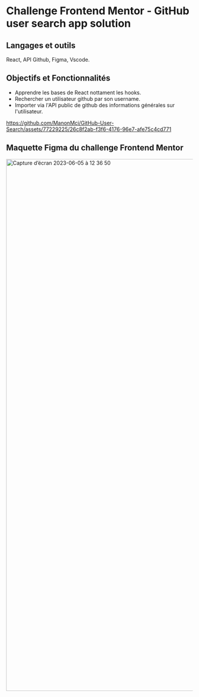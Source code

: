 # Challenge Frontend Mentor - GitHub user search app solution

## Langages et outils
React, API Github, Figma, Vscode.

## Objectifs et Fonctionnalités
- Apprendre les bases de React nottament les hooks. 
- Rechercher un utilisateur github par son username.  
- Importer via l'API public de github des informations générales sur l'utilisateur. 

https://github.com/ManonMci/GitHub-User-Search/assets/77229225/26c8f2ab-f3f6-4176-96e7-afe75c4cd771




## Maquette Figma du challenge Frontend Mentor

<img width="1436" alt="Capture d’écran 2023-06-05 à 12 36 50" src="https://github.com/ManonMci/GitHub-User-Search/assets/77229225/f360fa31-46c5-49b2-932a-dd42d461009b">
